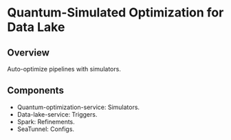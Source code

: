 # Quantum-Simulated Optimization for Data Lake

## Overview
Auto-optimize pipelines with simulators.

## Components
- Quantum-optimization-service: Simulators.
- Data-lake-service: Triggers.
- Spark: Refinements.
- SeaTunnel: Configs. 
